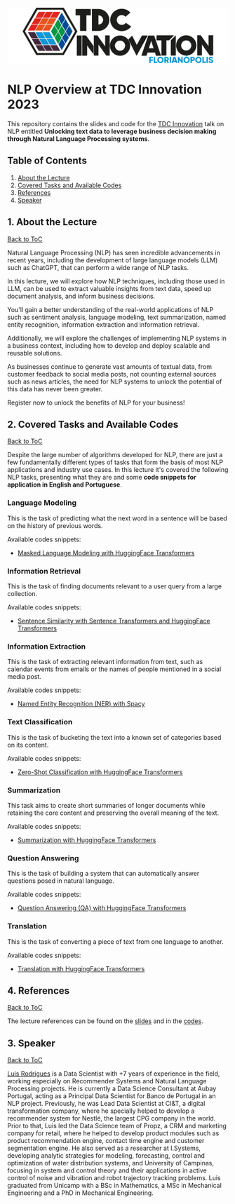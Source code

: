 ![oreilly-logo](images/img-logo-tdc-innovation-2023.png)

# NLP Overview at TDC Innovation 2023

This repository contains the slides and code for the [TDC Innovation](https://thedevconf.com/tdc/2023/innovation/) talk on NLP entitled **Unlocking text data to leverage business decision making through Natural Language Processing systems**.

<a name="toc"/></a>
## Table of Contents  
<!--ts-->
   1. [About the Lecture](#about)
   2. [Covered Tasks and Available Codes](#codes)
   3. [References](#references)
   4. [Speaker](#speaker)
<!--te-->  

<a name="about"/></a>
## 1. About the Lecture
[Back to ToC](#toc)

Natural Language Processing (NLP) has seen incredible advancements in recent years, including the development of large language models (LLM) such as ChatGPT, that can perform a wide range of NLP tasks. 

In this lecture, we will explore how NLP techniques, including those used in LLM, can be used to extract valuable insights from text data, speed up document analysis, and inform business decisions. 

You'll gain a better understanding of the real-world applications of NLP such as 
sentiment analysis, 
language modeling, 
text summarization,
named entity recognition,
information extraction and 
information retrieval. 

Additionally, we will explore the challenges of implementing NLP systems in a business context, including how to develop and deploy scalable and reusable solutions. 

As businesses continue to generate vast amounts of textual data, from customer feedback to social media posts, not counting external sources such as news articles, the need for NLP systems to unlock the potential of this data has never been greater. 

Register now to unlock the benefits of NLP for your business!

<a name="codes"/></a>
## 2. Covered Tasks and Available Codes
[Back to ToC](#toc)

Despite the large number of algorithms developed for NLP, there are just a few fundamentally different types of tasks that form the basis of most NLP applications and industry use cases. In this lecture it's covered the following NLP tasks, presenting what they are and some **code snippets for application in English and Portuguese**.

### Language Modeling

This is the task of predicting what the next word in a sentence will be based on the history of previous words. 

Available codes snippets:
  * [Masked Language Modeling with HuggingFace Transformers](https://github.com/larpig/tdc-innovation-2023-nlp-overview/blob/main/codes/Masked%20Language%20Modeling%20with%20HuggingFace%20Transformers.ipynb)

### Information Retrieval

This is the task of finding documents relevant to a user query from a large collection. 

Available codes snippets:
  * [Sentence Similarity with Sentence Transformers and HuggingFace Transformers](https://github.com/larpig/tdc-innovation-2023-nlp-overview/blob/main/codes/Sentence%20Similarity%20with%20Sentence%20Transformers%20and%20HuggingFace%20Transformers.ipynb)

### Information Extraction

This is the task of extracting relevant information from text, such as calendar events from emails or the names of people mentioned in a social media post.

Available codes snippets:
  * [Named Entity Recognition (NER) with Spacy](https://github.com/larpig/tdc-innovation-2023-nlp-overview/blob/main/codes/Named%20Entity%20Recognition%20(NER)%20with%20Spacy.ipynb)

### Text Classification

This is the task of bucketing the text into a known set of categories based on its content.

Available codes snippets:
  * [Zero-Shot Classification with HuggingFace Transformers](https://github.com/larpig/tdc-innovation-2023-nlp-overview/blob/main/codes/Zero-Shot%20Classification%20with%20HuggingFace%20Transformers.ipynb)

### Summarization

This task aims to create short summaries of longer documents while retaining the core content and 
preserving the overall meaning of the text.

Available codes snippets:
  * [Summarization with HuggingFace Transformers](https://github.com/larpig/tdc-innovation-2023-nlp-overview/blob/main/codes/Summarization%20with%20HuggingFace%20Transformers.ipynb)

### Question Answering

This is the task of building a system that can automatically answer questions posed in natural language.

Available codes snippets:
  * [Question Answering (QA) with HuggingFace Transformers](https://github.com/larpig/tdc-innovation-2023-nlp-overview/blob/main/codes/Question%20Answering%20(QA)%20with%20HuggingFace%20Transformers.ipynb)

### Translation

This is the task of converting a piece of text from one language to another.

Available codes snippets:
  * [Translation with HuggingFace Transformers](https://github.com/larpig/tdc-innovation-2023-nlp-overview/blob/main/codes/Translation%20with%20HuggingFace%20Transformers.ipynb)

<a name="references"/></a>
## 4. References
[Back to ToC](#toc)

The lecture references can be found on the [slides](https://github.com/larpig/tdc-innovation-2023-nlp-overview/blob/main/%5B20230614%5D%20TDC%20Innovation%202023%20-%20NLP%20Overview.pdf) and in the [codes](https://github.com/larpig/tdc-innovation-2023-nlp-overview/tree/main/codes).

<a name="speaker"/></a>
## 3. Speaker
[Back to ToC](#toc)

[Luis Rodrigues](https://www.linkedin.com/in/luis-rodrigues-phd/) is a Data Scientist with +7 years of experience in the field, working especially on Recommender Systems and Natural Language Processing projects. 
He is currently a Data Science Consultant at Aubay Portugal, acting as a Principal Data Scientist for Banco de Portugal in an NLP project.
Previously, he was Lead Data Scientist at CI&T, a digital transformation company, where he specially helped to develop a recommender system for Nestlé, the largest CPG company in the world. Prior to that, Luis led the Data Science team of Propz, a CRM and marketing company for retail, where he helped to develop product modules such as product recommendation engine, contact time engine and customer segmentation engine. 
He also served as a researcher at I.Systems, developing analytic strategies for modeling, forecasting, control and optimization of water distribution systems, and University of Campinas, focusing in system and control theory and their applications in active control of noise and vibration and robot trajectory tracking problems. 
Luis graduated from Unicamp with a BSc in Mathematics, a MSc in Mechanical Engineering and a PhD in Mechanical Engineering.
